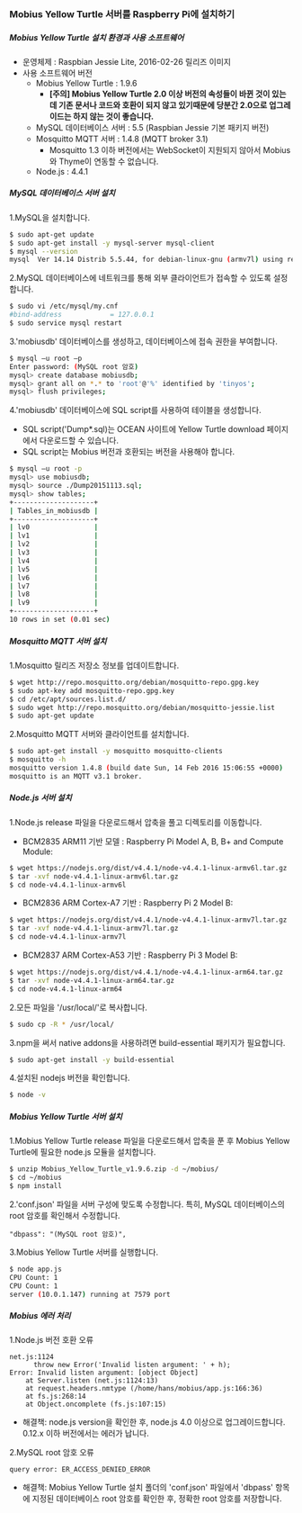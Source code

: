 ### Mobius Yellow Turtle 서버를 Raspberry Pi에 설치하기

##### Mobius Yellow Turtle 설치 환경과 사용 소프트웨어

* 운영체제 : Raspbian Jessie Lite, 2016-02-26 릴리즈 이미지
* 사용 소프트웨어 버전
  - Mobius Yellow Turtle : 1.9.6
    - **[주의] Mobius Yellow Turtle 2.0 이상 버전의 속성들이 바뀐 것이 있는데 기존 문서나 코드와 호환이 되지 않고 있기때문에 당분간 2.0으로 업그레이드는 하지 않는 것이 좋습니다.**
  - MySQL 데이터베이스 서버 : 5.5 (Raspbian Jessie 기본 패키지 버전)
  - Mosquitto MQTT 서버 : 1.4.8 (MQTT broker 3.1)
    - Mosquitto 1.3 이하 버전에서는 WebSocket이 지원되지 않아서 Mobius와 Thyme이 연동할 수 없습니다.
  - Node.js : 4.4.1

##### MySQL 데이터베이스 서버 설치

1.MySQL을 설치합니다. 
```sh
$ sudo apt-get update 
$ sudo apt-get install -y mysql-server mysql-client 
$ mysql --version
mysql  Ver 14.14 Distrib 5.5.44, for debian-linux-gnu (armv7l) using readline 6.3
```

2.MySQL 데이터베이스에 네트워크를 통해 외부 클라이언트가 접속할 수 있도록 설정합니다. 
```sh
$ sudo vi /etc/mysql/my.cnf 
#bind-address            = 127.0.0.1 
$ sudo service mysql restart 
```

3.'mobiusdb' 데이터베이스를  생성하고, 데이터베이스에 접속 권한을 부여합니다.
```sh
$ mysql –u root –p 
Enter password: (MySQL root 암호)
mysql> create database mobiusdb; 
mysql> grant all on *.* to 'root'@'%' identified by 'tinyos'; 
mysql> flush privileges; 
```

4.'mobiusdb' 데이터베이스에 SQL script를 사용하여 테이블을 생성합니다. 
  - SQL script('Dump*.sql)는 OCEAN 사이트에 Yellow Turtle download 페이지에서 다운로드할 수 있습니다. 
  - SQL script는 Mobius 버전과 호환되는 버전을 사용해야 합니다.
```sh
$ mysql –u root -p 
mysql> use mobiusdb; 
mysql> source ./Dump20151113.sql; 
mysql> show tables; 
+--------------------+
| Tables_in_mobiusdb |
+--------------------+
| lv0                |
| lv1                |
| lv2                |
| lv3                |
| lv4                |
| lv5                |
| lv6                |
| lv7                |
| lv8                |
| lv9                |
+--------------------+
10 rows in set (0.01 sec)
```

##### Mosquitto MQTT 서버 설치

1.Mosquitto 릴리즈 저장소  정보를 업데이트합니다.
```sh
$ wget http://repo.mosquitto.org/debian/mosquitto-repo.gpg.key
$ sudo apt-key add mosquitto-repo.gpg.key
$ cd /etc/apt/sources.list.d/
$ sudo wget http://repo.mosquitto.org/debian/mosquitto-jessie.list
$ sudo apt-get update
```

2.Mosquitto MQTT 서버와 클라이언트를 설치합니다. 
```sh
$ sudo apt-get install -y mosquitto mosquitto-clients 
$ mosquitto -h
mosquitto version 1.4.8 (build date Sun, 14 Feb 2016 15:06:55 +0000)
mosquitto is an MQTT v3.1 broker.
```

##### Node.js 서버 설치

1.Node.js release 파일을 다운로드해서 압축을 풀고 디렉토리를 이동합니다.
  - BCM2835 ARM11 기반 모델 : Raspberry Pi Model A, B, B+ and Compute Module:
```sh
$ wget https://nodejs.org/dist/v4.4.1/node-v4.4.1-linux-armv6l.tar.gz 
$ tar -xvf node-v4.4.1-linux-armv6l.tar.gz 
$ cd node-v4.4.1-linux-armv6l
```
  - BCM2836 ARM Cortex-A7 기반 : Raspberry Pi 2 Model B:
```sh
$ wget https://nodejs.org/dist/v4.4.1/node-v4.4.1-linux-armv7l.tar.gz 
$ tar -xvf node-v4.4.1-linux-armv7l.tar.gz 
$ cd node-v4.4.1-linux-armv7l
```
  - BCM2837 ARM Cortex-A53 기반 : Raspberry Pi 3 Model B:
```sh
$ wget https://nodejs.org/dist/v4.4.1/node-v4.4.1-linux-arm64.tar.gz 
$ tar -xvf node-v4.4.1-linux-arm64.tar.gz 
$ cd node-v4.4.1-linux-arm64
```

2.모든 파일을 '/usr/local/'로 복사합니다.
```sh
$ sudo cp -R * /usr/local/
```

3.npm을 써서 native addons을 사용하려면 build-essential 패키지가 필요합니다.  
```sh
$ sudo apt-get install -y build-essential 
```

4.설치된 nodejs 버전을 확인합니다.
```sh
$ node -v
```

##### Mobius Yellow Turtle 서버 설치

1.Mobius Yellow Turtle release 파일을 다운로드해서 압축을 푼 후 Mobius Yellow Turtle에 필요한 node.js 모듈을 설치합니다. 
```sh
$ unzip Mobius_Yellow_Turtle_v1.9.6.zip -d ~/mobius/ 
$ cd ~/mobius 
$ npm install 
```

2.'conf.json' 파일을 서버 구성에 맞도록 수정합니다. 특히, MySQL 데이터베이스의 root 암호를 확인해서 수정합니다.

    "dbpass": "(MySQL root 암호)", 
    
3.Mobius Yellow Turtle 서버를 실행합니다. 
```sh
$ node app.js 
CPU Count: 1
CPU Count: 1
server (10.0.1.147) running at 7579 port
```

##### Mobius 에러 처리

1.Node.js 버전 호환 오류
```
net.js:1124 
      throw new Error('Invalid listen argument: ' + h); 
Error: Invalid listen argument: [object Object] 
    at Server.listen (net.js:1124:13) 
    at request.headers.nmtype (/home/hans/mobius/app.js:166:36) 
    at fs.js:268:14 
    at Object.oncomplete (fs.js:107:15) 
```
  - 해결책: node.js version을 확인한 후, node.js 4.0 이상으로 업그레이드합니다. 0.12.x 이하 버전에서는 에러가 납니다.

2.MySQL root 암호 오류
```
query error: ER_ACCESS_DENIED_ERROR 
```
  - 해결책: Mobius Yellow Turtle 설치 폴더의 'conf.json' 파일에서 'dbpass' 항목에 지정된 데이터베이스 root 암호를 확인한 후, 정확한 root 암호를 저장합니다. 
